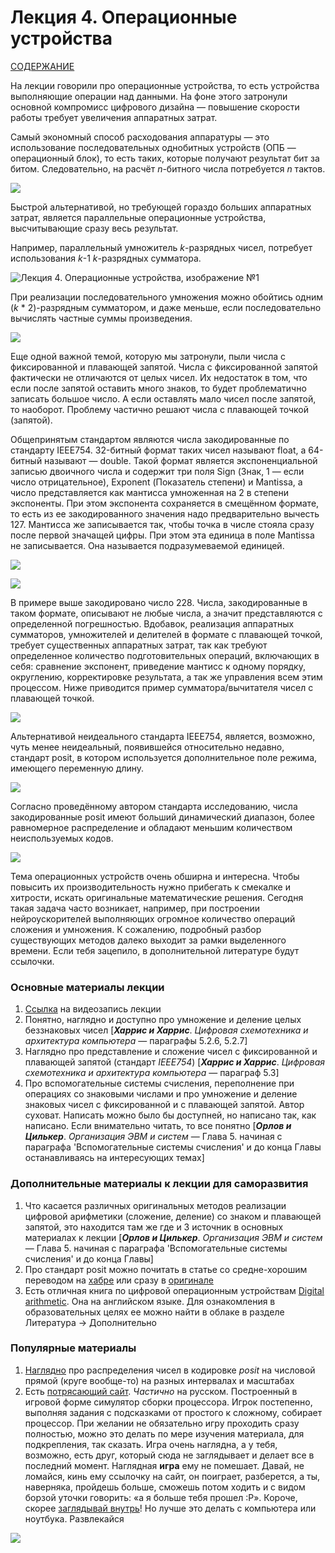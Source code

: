 # Лекция 4. Операционные устройства

[СОДЕРЖАНИЕ](../README.md)

На лекции говорили про операционные устройства, то есть устройства выполняющие операции над данными. На фоне этого затронули основной компромисс цифрового дизайна — повышение скорости работы требует увеличения аппаратных затрат.

Самый экономный способ расходования аппаратуры — это использование последовательных однобитных устройств (ОПБ — операционный блок), то есть таких, которые получают результат бит за битом. Следовательно, на расчёт *n*-битного числа потребуется *n* тактов.

![](../../technical/Lectures1/Pic/seq.png)

Быстрой альтернативой, но требующей гораздо больших аппаратных затрат, является параллельные операционные устройства, высчитывающие сразу весь результат.

Например, параллельный умножитель *k*-разрядных чисел, потребует использования *k*-1 *k*-разрядных сумматора.

![Лекция 4. Операционные устройства, изображение №1](https://sun9-45.userapi.com/c852016/v852016213/1d0567/gSEqavYRdig.jpg)



При реализации последовательного умножения можно обойтись одним (*k* * 2)-разрядным сумматором, и даже меньше, если последовательно вычислять частные суммы произведения.

![](../../technical/Lectures1/Pic/seqmul.png)

Еще одной важной темой, которую мы затронули, пыли числа с фиксированной и плавающей запятой. Числа с фиксированной запятой фактически не отличаются от целых чисел. Их недостаток в том, что если после запятой оставить много знаков, то будет проблематично записать большое число. А если оставлять мало чисел после запятой, то наоборот. Проблему частично решают числа с плавающей точкой (запятой).

Общепринятым стандартом являются числа закодированные по стандарту IEEE754. 32-битный формат таких чисел называют float, а 64-битный называют — double. Такой формат является экспоненциальной записью двоичного числа и содержит три поля Sign (Знак, 1 — если число отрицательное), Exponent (Показатель степени) и Mantissa, а число представляется как мантисса умноженная на 2 в степени экспоненты. При этом экспонента сохраняется в смещённом формате, то есть из ее закодированного значения надо предварительно вычесть 127. Мантисса же записывается так, чтобы точка в числе стояла сразу после первой значащей цифры. При этом эта единица в поле Mantissa не записывается. Она называется подразумеваемой единицей.

![](../../technical/Lectures1/Pic/float.png)

![](../../technical/Lectures1/Pic/floatf.png)

В примере выше закодировано число 228. Числа, закодированные в таком формате, описывают не любые числа, а значит представляются с определенной погрешностью. Вдобавок, реализация аппаратных сумматоров, умножителей и делителей в формате с плавающей точкой, требует существенных аппаратных затрат, так как требуют определенное количество подготовительных операций, включающих в себя: сравнение экспонент, приведение мантисс к одному порядку, округлению, корректировке результата, а так же управления всем этим процессом. Ниже приводится пример сумматора/вычитателя чисел с плавающей точкой.

![](../../technical/Lectures1/Pic/addfloat.png)

Альтернативой неидеального стандарта IEEE754, является, возможно, чуть менее неидеальный, появившейся относительно недавно, стандарт posit, в котором используется дополнительное поле режима, имеющего переменную длину.

![](../../technical/Lectures1/Pic/posit.png)

Согласно проведённому автором стандарта исследованию, числа закодированные posit имеют больший динамический диапазон, более равномерное распределение и обладают меньшим количеством неиспользуемых кодов.

![](../../technical/Lectures1/Pic/ieeefeatposit.png)

Тема операционных устройств очень обширна и интересна. Чтобы повысить их производительность нужно прибегать к смекалке и хитрости, искать оригинальные математические решения. Сегодня такая задача часто возникает, например, при построении нейроускорителей выполняющих огромное количество операций сложения и умножения. К сожалению, подробный разбор существующих методов далеко выходит за рамки выделенного времени. Если тебя зацепило, в дополнительной литературе будут ссылочки.

### Основные материалы лекции

1. [Ссылка](https://www.youtube.com/watch?v=7YQWjSkhquI) на видеозапись лекции
2. Понятно, наглядно и доступно про умножение и деление целых беззнаковых чисел [***Харрис и Харрис***. *Цифровая схемотехника и архитектура компьютера* — параграфы 5.2.6, 5.2.7]
3. Наглядно про представление и сложение чисел с фиксированной и плавающей запятой (стандарт *IEEE754*) [***Харрис и Харрис***. *Цифровая схемотехника и архитектура компьютера* — параграф 5.3]
4. Про вспомогательные системы счисления, переполнение при операциях со знаковыми числами и про умножение и деление знаковых чисел с фиксированной и с плавающей запятой. Автор суховат. Написать можно было бы доступней, но написано так, как написано. Если внимательно читать, то все понятно [***Орлов и Цилькер***. *Организация ЭВМ и систем* — Глава 5. начиная с параграфа 'Вспомогательные системы счисления' и до конца Главы останавливаясь на интересующих темах]

### Дополнительные материалы к лекции для саморазвития

1. Что касается различных оригинальных методов реализации цифровой арифметики (сложение, деление) со знаком и плавающей запятой, это находится там же где и 3 источник в основных материалах к лекции [***Орлов и Цилькер***. *Организация ЭВМ и систем* — Глава 5. начиная с параграфа 'Вспомогательные системы счисления' и до конца Главы]
2. Про стандарт posit можно почитать в статье со средне-хорошим переводом на [хабре](https://habr.com/ru/post/465723/) или сразу в [оригинале](http://www.johngustafson.net/pdfs/BeatingFloatingPoint.pdf)
3. Есть отличная книга по цифровой операционным устройствам [Digital arithmetic](https://www.sciencedirect.com/book/9781558607989/digital-arithmetic). Она на английском языке. Для ознакомления в образовательных целях ее можно найти в облаке в разделе Литература → Дополнительно

### Популярные материалы

1. [Наглядно](https://cse512-19s.github.io/FP-Well-Rounded/) про распределения чисел в кодировке *posit* на числовой прямой (круге вообще-то) на разных интервалах и масштабах 
2. Есть [потрясающий сайт](http://nandgame.com/). *Частично* на русском. Построенный в игровой форме симулятор сборки процессора. Игрок постепенно, выполняя задания с подсказками от простого к сложному, собирает процессор. При желании не обязательно игру проходить сразу полностью, можно это делать по мере изучения материала, для подкрепления, так сказать. Игра очень наглядна, а у тебя, возможно, есть друг, который сюда не заглядывает и делает все в последний момент. Наглядная **игра** ему не помешает. Давай, не ломайся, кинь ему ссылочку на сайт, он поиграет, разберется, а ты, наверняка, пройдешь больше, сможешь потом ходить и с видом борзой уточки говорить: «а я больше тебя прошел :Р». Короче, скорее [заглядывай внутрь](http://nandgame.com/)! Но лучше это делать с компьютера или ноутбука. Развлекайся

![](pic/site.jpg)